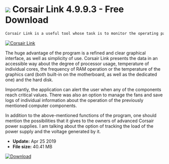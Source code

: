 # ![](https://cdn.softexe.net/static/icon/d/corsair-link-8228.png) Corsair Link 4.9.9.3 - Free Download

```sh
Corsair Link is a useful tool whose task is to monitor the operating parameters of the computer's subassemblies. From its level, we will get information about the processor, RAM or graphics.
```
[![Corsair Link](https://gallery.dpcdn.pl/imgc/Tools/75806/g_-_420x350_1.5_-_x20170518122929_0.jpg)](https://softexe.net/win/system/diagnostics-tests/corsair-link:hbbh.html)

The huge advantage of the program is a refined and clear graphical interface, as well as simplicity of use. Corsair Link presents the data in an accessible way about the degree of processor usage, temperature of individual cores, the frequency of RAM operation or the temperature of the graphics card (both built-in on the motherboard, as well as the dedicated one) and the hard disk.
 
 Importantly, the application can alert the user when any of the components reach critical values. There was also an option to manage the fans and save logs of individual information about the operation of the previously mentioned computer components.
 
 In addition to the above-mentioned functions of the program, one should mention the possibilities that it gives to the owners of advanced Corsair power supplies. I am talking about the option of tracking the load of the power supply and the voltage generated by it.


- **Update:** Apr 25 2019
- **File size:** 40.41 MB

[![Download](https://cdn.softexe.net/static/img/download.png)](https://softexe.net/win/system/diagnostics-tests/corsair-link:hbbh.html)

